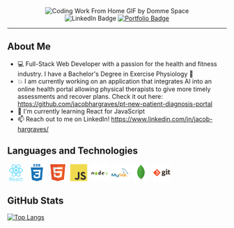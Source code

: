 <div id="header" align="center">
  <img src="https://media1.giphy.com/media/qgQUggAC3Pfv687qPC/giphy.gif?cid=ecf05e479osw40yio045qc2y5wz33uq0l4wmyktdgi995yox&amp;ep=v1_gifs_search&amp;rid=giphy.gif&amp;ct=g" alt="Coding Work From Home GIF by Domme Space" style="width: 200px; 
  opacity: 1;">
  <div id="badges" align="center>
    <a href="https://www.linkedin.com/in/jacob-hargraves/">
      <img src="https://img.shields.io/badge/LinkedIn-blue?style=for-the-badge&logo=linkedin&logoColor=white" alt="LinkedIn Badge"/>
    </a>
    <a href="https://jacobhargraves.github.io/portfolio/">
      <img src="https://img.shields.io/badge/Portfolio-green?style=for-the-badge&logo=portfolio&logoColor=white" alt="Portfolio Badge"/>
    </a>
  </div>
</div>

---

## About Me
- :computer: Full-Stack Web Developer with a passion for the health and fitness industry. I have a Bachelor's Degree in Exercise Physiology :muscle:
- :boom: I am currently working on an application that integrates AI into an online health portal allowing physical therapists to give more timely assessments and recover plans. Check it out here: https://github.com/jacobhargraves/pt-new-patient-diagnosis-portal
- :seedling: I'm currently learning React for JavaScript
- :mailbox: Reach out to me on LinkedIn! https://www.linkedin.com/in/jacob-hargraves/

## Languages and Technologies
<div>
  <img src="https://github.com/devicons/devicon/blob/master/icons/react/react-original-wordmark.svg" title="React" alt="React" width="40" height="40"/>&nbsp;
  <img src="https://github.com/devicons/devicon/blob/master/icons/css3/css3-plain-wordmark.svg"  title="CSS3" alt="CSS" width="40" height="40"/>&nbsp;
  <img src="https://github.com/devicons/devicon/blob/master/icons/html5/html5-original.svg" title="HTML5" alt="HTML" width="40" height="40"/>&nbsp;
  <img src="https://github.com/devicons/devicon/blob/master/icons/javascript/javascript-original.svg" title="JavaScript" alt="JavaScript" width="40" height="40"/>&nbsp;
  <img src="https://github.com/devicons/devicon/blob/master/icons/nodejs/nodejs-original-wordmark.svg" title="NodeJS" alt="NodeJS" width="40" height="40"/>&nbsp;
  <img src="https://github.com/devicons/devicon/blob/master/icons/mysql/mysql-original-wordmark.svg" title="MySQL"  alt="MySQL" width="40" height="40"/>&nbsp;
  <img src="https://github.com/devicons/devicon/blob/master/icons/mongodb/mongodb-original.svg" title="MongoDB" alt="MongoDB" width="40" height="40"/>&nbsp;
  <img src="https://github.com/devicons/devicon/blob/master/icons/git/git-original-wordmark.svg" title="Git" **alt="Git" width="40" height="40"/>
</div>

## GitHub Stats
[![Top Langs](https://github-readme-stats.vercel.app/api/top-langs/?username=jacobhargraves)](https://github.com/jacobhargraves/github-readme-stats)


<!--
**jacobhargraves/jacobhargraves** is a ✨ _special_ ✨ repository because its `README.md` (this file) appears on your GitHub profile.

Here are some ideas to get you started:

- 🔭 I’m currently working on ...
- 🌱 I’m currently learning ...
- 👯 I’m looking to collaborate on ...
- 🤔 I’m looking for help with ...
- 💬 Ask me about ...
- 📫 How to reach me: ...
- 😄 Pronouns: ...
- ⚡ Fun fact: ...
-->
